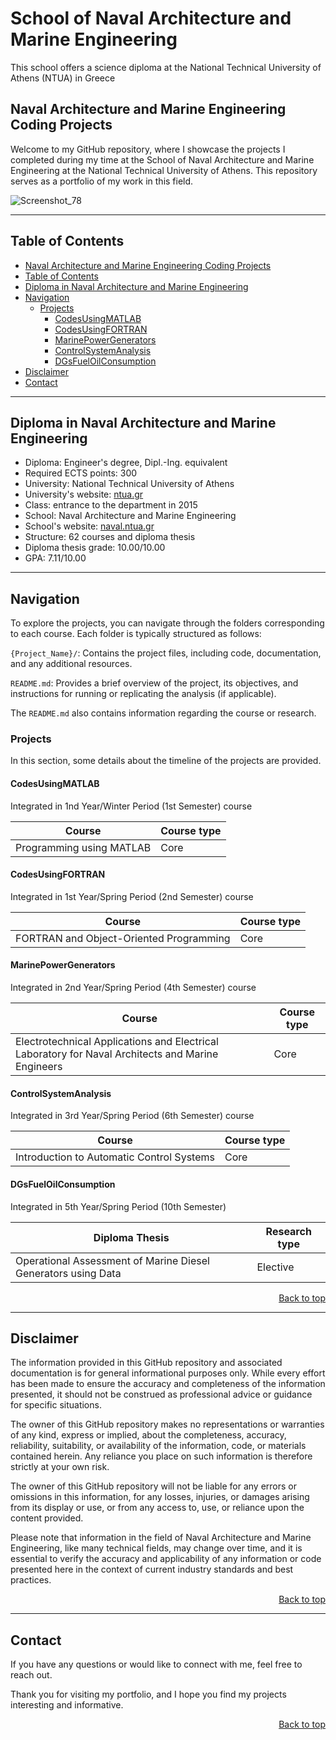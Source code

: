 # School of Naval Architecture and Marine Engineering
This school offers a science diploma at the National Technical University of Athens (NTUA) in Greece

## Naval Architecture and Marine Engineering Coding Projects

Welcome to my GitHub repository, where I showcase the projects I completed during my time at the School of Naval Architecture and Marine Engineering at the National Technical University of Athens. This repository serves as a portfolio of my work in this field.

![Screenshot_78](https://github.com/panosstav/MarineEngineering/assets/143627430/a889e8f2-a58b-4d1c-bdf2-22a1b7e09998)

--- 

## Table of Contents

- [Naval Architecture and Marine Engineering Coding Projects](#Naval-Architecture-and-Marine-Engineering-Coding-Projects)
- [Table of Contents](#Table-of-Contents)
- [Diploma in Naval Architecture and Marine Engineering](#Diploma-in-Naval-Architecture-and-Marine-Engineering)
- [Navigation](#Navigation)
  * [Projects](#Projects)
    + [CodesUsingMATLAB](#CodesUsingMATLAB)
    + [CodesUsingFORTRAN](#CodesUsingFORTRAN)
    + [MarinePowerGenerators](#MarinePowerGenerators)
    + [ControlSystemAnalysis](#ControlSystemAnalysis)
    + [DGsFuelOilConsumption](#DGsFuelOilConsumption)
- [Disclaimer](#Disclaimer)
- [Contact](#Contact)

--- 

## Diploma in Naval Architecture and Marine Engineering

- Diploma: Engineer's degree, Dipl.-Ing. equivalent
- Required ECTS points: 300
- University: National Technical University of Athens
- University's website: [ntua.gr](https://www.ntua.gr/en/)
- Class: entrance to the department in 2015
- School: Naval Architecture and Marine Engineering
- School's website: [naval.ntua.gr](http://www.naval.ntua.gr/)
- Structure: 62 courses and diploma thesis
- Diploma thesis grade: 10.00/10.00
- GPA: 7.11/10.00

--- 

## Navigation

To explore the projects, you can navigate through the folders corresponding to each course. Each folder is typically structured as follows:

```{Project_Name}/```: Contains the project files, including code, documentation, and any additional resources.

```README.md```: Provides a brief overview of the project, its objectives, and instructions for running or replicating the analysis (if applicable).

The ```README.md``` also contains information regarding the course or research.

### Projects

In this section, some details about the timeline of the projects are provided.

#### CodesUsingMATLAB

Integrated in 1nd Year/Winter Period (1st Semester) course

| Course                                                             | Course type |
|--------------------------------------------------------------------|-------------|
| Programming using MATLAB                                           | Core        |

#### CodesUsingFORTRAN

Integrated in 1st Year/Spring Period (2nd Semester) course

| Course                                                             | Course type |
|--------------------------------------------------------------------|-------------|
| FORTRAN and Object-Oriented Programming                            | Core        |

#### MarinePowerGenerators

Integrated in 2nd Year/Spring Period (4th Semester) course

| Course                                                                                                      | Course type |
|-------------------------------------------------------------------------------------------------------------|-------------|
| Electrotechnical Applications and Electrical Laboratory for Naval Architects and Marine Engineers           | Core        |

#### ControlSystemAnalysis

Integrated in 3rd Year/Spring Period (6th Semester) course

| Course                                                                | Course type |
|-----------------------------------------------------------------------|-------------|
| Introduction to Automatic Control Systems                             | Core        |

#### DGsFuelOilConsumption

Integrated in 5th Year/Spring Period (10th Semester)

| Diploma Thesis                                                        | Research type |
|-----------------------------------------------------------------------|---------------|
| Operational Assessment of Marine Diesel Generators using Data         | Elective      |

<p align="right">
    <a href="#table-of-contents">Back to top</a>  
</p>

--- 
 
## Disclaimer

The information provided in this GitHub repository and associated documentation is for general informational purposes only. While every effort has been made to ensure the accuracy and completeness of the information presented, it should not be construed as professional advice or guidance for specific situations.

The owner of this GitHub repository makes no representations or warranties of any kind, express or implied, about the completeness, accuracy, reliability, suitability, or availability of the information, code, or materials contained herein. Any reliance you place on such information is therefore strictly at your own risk.

The owner of this GitHub repository will not be liable for any errors or omissions in this information, for any losses, injuries, or damages arising from its display or use, or from any access to, use, or reliance upon the content provided.

Please note that information in the field of Naval Architecture and Marine Engineering, like many technical fields, may change over time, and it is essential to verify the accuracy and applicability of any information or code presented here in the context of current industry standards and best practices.

<p align="right">
    <a href="#table-of-contents">Back to top</a>  
</p>

--- 

## Contact

If you have any questions or would like to connect with me, feel free to reach out.

Thank you for visiting my portfolio, and I hope you find my projects interesting and informative.  

<p align="right">
    <a href="#table-of-contents">Back to top</a>  
</p>
